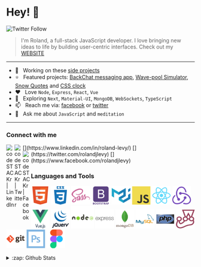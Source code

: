 # Hey! 👋

![Twitter Follow](https://img.shields.io/twitter/follow/rolandjlevy?color=1DA1F2&logo=Twitter&style=for-the-badge)


> I'm Roland, a full-stack JavaScript developer. I love bringing new ideas to life by building user-centric interfaces. Check out my [WEBSITE](https://rolandlevy.co.uk/) 
___

+ 🚀  &nbsp; Working on these [side projects](https://rolandlevy.co.uk/#projects)
+ ⭐️  &nbsp; Featured projects: [BackChat messaging app](https://github.com/rolandjlevy/chat-app-with-socket-io), [Wave-pool Simulator](https://github.com/rolandjlevy/css-conic-gradient-wave-pattern), [Snow Quotes](https://github.com/rolandjlevy/snow-quotes) and [CSS clock](https://github.com/rolandjlevy/css-analogue-clock/)
+ ❤️  &nbsp; Love `Node`, `Express`, `React`, `Vue`
+ 🎯  &nbsp; Exploring  `Next`, `Material-UI`,  `MongoDB`, `WebSockets`, `TypeScript`
+ 📫  &nbsp; Reach me via: [facebook](https://www.facebook.com/rolandjlevy) or [twitter](https://twitter.com/rolandjlevy)
+ 💬  &nbsp; Ask me about `JavaScript` and `meditation`

___

### Connect with me

<p>
[<img align="left" alt="codeSTACKr | LinkedIn" width="22px" src="https://cdn.jsdelivr.net/npm/simple-icons@v3/icons/linkedin.svg" />](https://www.linkedin.com/in/roland-levy/)
[<img align="left" alt="codeSTACKr | Twitter" width="22px" src="https://cdn.jsdelivr.net/npm/simple-icons@v3/icons/twitter.svg" />](https://twitter.com/rolandjlevy)
[<img align="left" alt="codeSTACKr | Facebook" width="22px" src="https://cdn.jsdelivr.net/npm/simple-icons@v3/icons/facebook.svg" />](https://www.facebook.com/rolandjlevy)
</p>

### Languages and Tools

<img src="https://github.com/devicons/devicon/blob/master/icons/html5/html5-original.svg" alt="html5" width="50" height="50"/> <img src="https://github.com/devicons/devicon/blob/master/icons/css3/css3-plain-wordmark.svg" alt="css3" width="50" height="50"/> <img src="https://github.com/devicons/devicon/blob/master/icons/sass/sass-original.svg" alt="sass" width="50" height="50"/> <img src="https://github.com/devicons/devicon/blob/master/icons/bootstrap/bootstrap-plain-wordmark.svg" alt="Bootstrap" width="50" height="50"/> <img src="https://github.com/devicons/devicon/blob/master/icons/materialui/materialui-original.svg" alt="Material-UI" width="50" height="50"/> <img src="https://github.com/devicons/devicon/blob/master/icons/javascript/javascript-original.svg" alt="JavaScript" width="50" height="50"/> <img src="https://github.com/devicons/devicon/blob/master/icons/react/react-original.svg" alt="React" width="50" height="50"/> <img src="https://github.com/devicons/devicon/blob/master/icons/redux/redux-original.svg" alt="Redux" width="50" height="50"/> <img src="https://github.com/devicons/devicon/blob/master/icons/vuejs/vuejs-original-wordmark.svg" alt="VueJS" width="50" height="50"/> <img src="https://github.com/devicons/devicon/blob/master/icons/jquery/jquery-original-wordmark.svg" alt="jQuery" width="50" height="50"/> <img src="https://github.com/devicons/devicon/blob/master/icons/nodejs/nodejs-original-wordmark.svg" alt="NodeJS" width="60" height="60"/> <img src="https://github.com/devicons/devicon/blob/master/icons/express/express-original-wordmark.svg" alt="ExpressJS" width="50" height="50"/> <img src="https://github.com/devicons/devicon/blob/master/icons/mongodb/mongodb-original-wordmark.svg" alt="MongoDB" width="50" height="50"/> <img src="https://github.com/devicons/devicon/blob/master/icons/mysql/mysql-original-wordmark.svg" alt="MySQL" width="50" height="50"/> <img src="https://github.com/devicons/devicon/blob/master/icons/php/php-original.svg" alt="php" width="50" height="50"/> <img src="https://github.com/devicons/devicon/blob/master/icons/jest/jest-plain.svg" alt="Jest" width="50" height="50"/> <img src="https://github.com/devicons/devicon/blob/master/icons/git/git-original-wordmark.svg" alt="Git" width="50" height="50"/> <img src="https://github.com/devicons/devicon/blob/master/icons/photoshop/photoshop-line.svg" alt="figma" width="50" height="50"/> <img src="https://github.com/devicons/devicon/blob/master/icons/figma/figma-original.svg" alt="figma" width="50" height="50"/> 

<details>
  <summary>:zap: Github Stats</summary>

  <img align="left" alt="Roland Levy's Github Stats" src="https://github-readme-stats.vercel.app/api?username=rolandjlevy&show_icons=true&hide_border=true&locale=en&hide=stars,contribs" />

</details>

